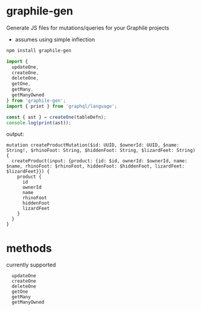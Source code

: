 # graphile-gen

Generate JS files for mutations/queries for your Graphile projects

* assumes using simple inflection


```sh
npm install graphile-gen
```

```js
import {
  updateOne,
  createOne,
  deleteOne,
  getOne,
  getMany,
  getManyOwned
} from 'graphile-gen';
import { print } from 'graphql/language';

const { ast } = createOne(tableDefn);
console.log(print(ast));
```

output:

```
mutation createProductMutation($id: UUID, $ownerId: UUID, $name: String!, $rhinoFoot: String, $hiddenFoot: String, $lizardFeet: String) {
  createProduct(input: {product: {id: $id, ownerId: $ownerId, name: $name, rhinoFoot: $rhinoFoot, hiddenFoot: $hiddenFoot, lizardFeet: $lizardFeet}}) {
    product {
      id
      ownerId
      name
      rhinoFoot
      hiddenFoot
      lizardFeet
    }
  }
}
```

# methods

currently supported

```
  updateOne
  createOne
  deleteOne
  getOne
  getMany
  getManyOwned
```